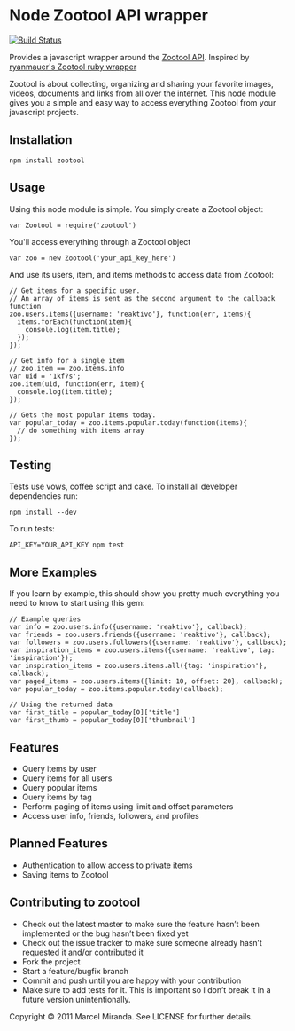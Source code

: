 Node Zootool API wrapper 
========================

[![Build Status](https://secure.travis-ci.org/reaktivo/zootool.png)](http://travis-ci.org/reaktivo/zootool)

Provides a javascript wrapper around the [Zootool API](http://zootool.com/api). Inspired by [ryanmauer's Zootool ruby wrapper](https://github.com/ryanmauer/zootool)

Zootool is about collecting, organizing and sharing your favorite images, videos, documents and links from all over the internet. This node module gives you a simple and easy way to access everything Zootool from your javascript projects.


Installation
------------

    npm install zootool


Usage
-----

Using this node module is simple. You simply create a Zootool object:
    
    var Zootool = require('zootool')

You'll access everything through a Zootool object
    
    var zoo = new Zootool('your_api_key_here')

And use its users, item, and items methods to access data from Zootool:

    // Get items for a specific user. 
    // An array of items is sent as the second argument to the callback function
    zoo.users.items({username: 'reaktivo'}, function(err, items){
      items.forEach(function(item){
        console.log(item.title);
      });
    });

    // Get info for a single item
    // zoo.item == zoo.items.info    
    var uid = '1kf7s';
    zoo.item(uid, function(err, item){
      console.log(item.title);
    });

    // Gets the most popular items today.
    var popular_today = zoo.items.popular.today(function(items){
      // do something with items array
    });

Testing
-------

Tests use vows, coffee script and cake. To install all developer dependencies run:

    npm install --dev
    
To run tests:

    API_KEY=YOUR_API_KEY npm test
    

More Examples
-------------

If you learn by example, this should show you pretty much everything you need to know to start using this gem:

    // Example queries
    var info = zoo.users.info({username: 'reaktivo'}, callback);
    var friends = zoo.users.friends({username: 'reaktivo'}, callback);
    var followers = zoo.users.followers({username: 'reaktivo'}, callback);
    var inspiration_items = zoo.users.items({username: 'reaktivo', tag: 'inspiration'});
    var inspiration_items = zoo.users.items.all({tag: 'inspiration'}, callback);
    var paged_items = zoo.users.items({limit: 10, offset: 20}, callback);
    var popular_today = zoo.items.popular.today(callback);
    
    // Using the returned data
    var first_title = popular_today[0]['title']
    var first_thumb = popular_today[0]['thumbnail']

Features
--------

 - Query items by user
 - Query items for all users
 - Query popular items
 - Query items by tag
 - Perform paging of items using limit and offset parameters
 - Access user info, friends, followers, and profiles

Planned Features
----------------

 - Authentication to allow access to private items
 - Saving items to Zootool

Contributing to zootool
-----------------------

 - Check out the latest master to make sure the feature hasn’t been implemented or the bug hasn’t been fixed yet
 - Check out the issue tracker to make sure someone already hasn’t requested it and/or contributed it
 - Fork the project
 - Start a feature/bugfix branch
 - Commit and push until you are happy with your contribution
 - Make sure to add tests for it. This is important so I don’t break it in a future version unintentionally.


Copyright © 2011 Marcel Miranda. See LICENSE for further details.